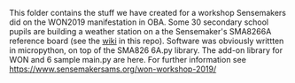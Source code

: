 This folder contains the stuff we have created for a workshop Sensemakers did on the WON2019 manifestation in OBA.
Some 30 secondary school pupils are building a weather station on a the Sensemaker's SMA8266A reference board (see the [wiki](wiki/Sensemakers-ESP8266-demo-board) in this repo).
Software was obviously writtten in micropython, on top of the SMA826 6A.py library. The add-on library for WON and 6 sample main.py are here.
For further information see https://www.sensemakersams.org/won-workshop-2019/
